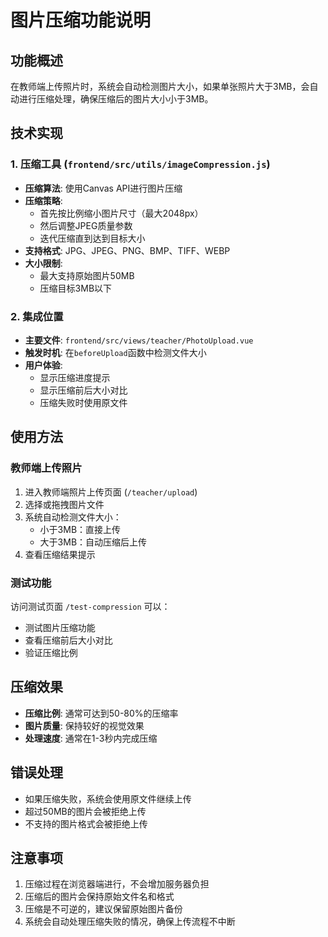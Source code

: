 # 图片压缩功能说明

## 功能概述

在教师端上传照片时，系统会自动检测图片大小，如果单张照片大于3MB，会自动进行压缩处理，确保压缩后的图片大小小于3MB。

## 技术实现

### 1. 压缩工具 (`frontend/src/utils/imageCompression.js`)

- **压缩算法**: 使用Canvas API进行图片压缩
- **压缩策略**: 
  - 首先按比例缩小图片尺寸（最大2048px）
  - 然后调整JPEG质量参数
  - 迭代压缩直到达到目标大小
- **支持格式**: JPG、JPEG、PNG、BMP、TIFF、WEBP
- **大小限制**: 
  - 最大支持原始图片50MB
  - 压缩目标3MB以下

### 2. 集成位置

- **主要文件**: `frontend/src/views/teacher/PhotoUpload.vue`
- **触发时机**: 在`beforeUpload`函数中检测文件大小
- **用户体验**: 
  - 显示压缩进度提示
  - 显示压缩前后大小对比
  - 压缩失败时使用原文件

## 使用方法

### 教师端上传照片

1. 进入教师端照片上传页面 (`/teacher/upload`)
2. 选择或拖拽图片文件
3. 系统自动检测文件大小：
   - 小于3MB：直接上传
   - 大于3MB：自动压缩后上传
4. 查看压缩结果提示

### 测试功能

访问测试页面 `/test-compression` 可以：
- 测试图片压缩功能
- 查看压缩前后大小对比
- 验证压缩比例

## 压缩效果

- **压缩比例**: 通常可达到50-80%的压缩率
- **图片质量**: 保持较好的视觉效果
- **处理速度**: 通常在1-3秒内完成压缩

## 错误处理

- 如果压缩失败，系统会使用原文件继续上传
- 超过50MB的图片会被拒绝上传
- 不支持的图片格式会被拒绝上传

## 注意事项

1. 压缩过程在浏览器端进行，不会增加服务器负担
2. 压缩后的图片会保持原始文件名和格式
3. 压缩是不可逆的，建议保留原始图片备份
4. 系统会自动处理压缩失败的情况，确保上传流程不中断 